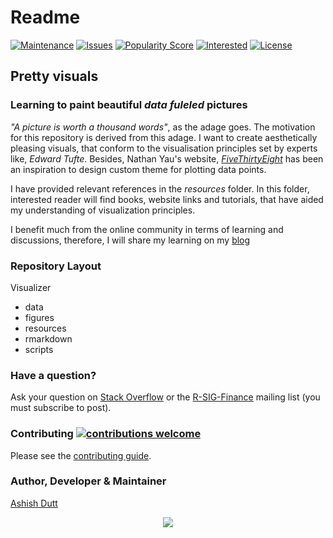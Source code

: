 # Readme

[![Maintenance](https://img.shields.io/badge/Maintained%3F-yes-green.svg)](https://github.com/duttashi/visualizer/graphs/commit-activity)
[![Issues](	https://img.shields.io/github/issues/duttashi/visualizer.svg)](https://github.com/duttashi/visualizer/issues)
[![Popularity Score](https://img.shields.io/github/forks/duttashi/visualizer.svg)](https://github.com/duttashi/visualizer/network)
[![Interested](https://img.shields.io/github/stars/duttashi/visualizer.svg)](https://github.com/duttashi/visualizer/stargazers)
[![License](https://img.shields.io/badge/license-MIT-blue.svg)](https://github.com/duttashi/visualizer/blob/master/LICENSE)

## Pretty visuals
### Learning to paint beautiful *data fuleled* pictures

 *"A picture is worth a thousand words"*, as the adage goes. The motivation for this repository is derived from this adage. I want to create aesthetically pleasing visuals, that conform to the visualisation principles set by experts like, *Edward Tufte*. Besides, Nathan Yau's website, *[FiveThirtyEight](https://fivethirtyeight.com/)* has been an inspiration to design custom theme for plotting data points. 

I have provided relevant references in the *resources* folder. In this folder, interested reader will find books, website links and tutorials, that have aided my understanding of visualization principles.

I benefit much from the online community in terms of learning and discussions, therefore, I will share my learning on my [blog](https://duttashi.github.io/blog/)

### Repository Layout


Visualizer

- data
- figures
- resources
- rmarkdown
- scripts


### Have a question?

Ask your question on [Stack Overflow](http://stackoverflow.com/questions/tagged/ggplot2)
or the [R-SIG-Finance](https://stat.ethz.ch/mailman/listinfo/r-sig-finance)
mailing list (you must subscribe to post).

### Contributing [![contributions welcome](https://img.shields.io/badge/contributions-welcome-brightgreen.svg?style=flat)](https://github.com/duttashi/visualizer/issues)

Please see the [contributing guide](CONTRIBUTING.md).

### Author, Developer & Maintainer
[Ashish Dutt](https://duttashi.github.io/about/)


<p align="center">
<a href="https://www.paypal.me/ashishdutt">
<img src="https://www.paypalobjects.com/en_US/i/btn/btn_donate_LG.gif" />
</a>
</p>